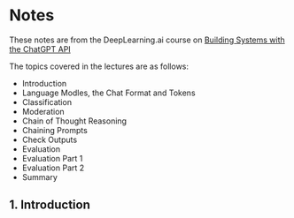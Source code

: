 # Notes

These notes are from the DeepLearning.ai course on [Building Systems with the ChatGPT API](https://www.deeplearning.ai/short-courses/building-systems-with-chatgpt/)

The topics covered in the lectures are as follows:
- Introduction 
- Language Modles, the Chat Format and Tokens
- Classification 
- Moderation 
- Chain of Thought Reasoning 
- Chaining Prompts
- Check Outputs 
- Evaluation 
- Evaluation Part 1
- Evaluation Part 2
- Summary 

## 1. Introduction 
 
